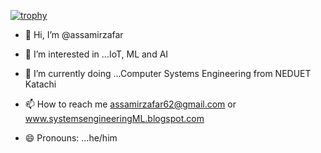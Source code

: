 [![trophy](https://github-profile-trophy.vercel.app/?username=@assamirzafar)](https://github.com/ryo-ma/github-profile-trophy)
- 👋 Hi, I’m @assamirzafar
- 👀 I’m interested in ...IoT, ML and AI
- 🌱 I’m currently doing ...Computer Systems Engineering from NEDUET Katachi

- 📫 How to reach me assamirzafar62@gmail.com or www.systemsengineeringML.blogspot.com
- 😄 Pronouns: ...he/him


<!---
assamirzafar/assamirzafar is a ✨ special ✨ repository because its `README.md` (this file) appears on your GitHub profile.
You can click the Preview link to take a look at your changes.
--->
